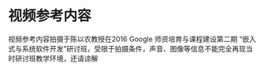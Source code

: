 # 视频参考内容

视频参考内容拍摄于陈以农教授在2016 Google 师资培育与课程建设第二期 “嵌入式与系统软件开发”研讨班，受限于拍摄条件，声音、图像等信息不能完全再现当时研讨班教学环境，还请谅解